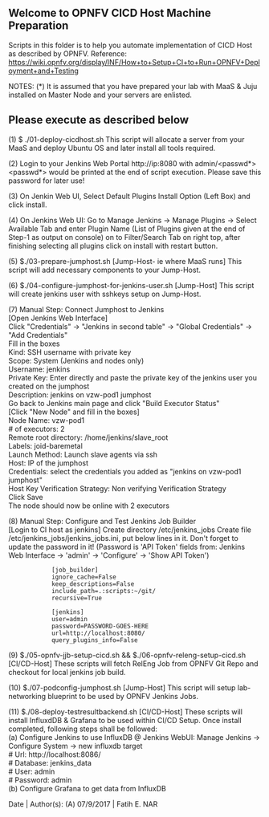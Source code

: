 Welcome to OPNFV CICD Host Machine Preparation
----

Scripts in this folder is to help you automate implementation of CICD Host as described by OPNFV.
Reference: https://wiki.opnfv.org/display/INF/How+to+Setup+CI+to+Run+OPNFV+Deployment+and+Testing

NOTES:
(*) It is assumed that you have prepared your lab with MaaS & Juju installed on Master Node and your servers are enlisted.

Please execute as described below
----

(1) $ ./01-deploy-cicdhost.sh
    This script will allocate a server from your MaaS and deploy Ubuntu OS and later install all tools required.

(2) Login to your Jenkins Web Portal http://ip:8080 with admin/<passwd*>
    <passwd*> would be printed at the end of script execution.
    Please save this password for later use!
    
(3) On Jenkin Web UI, Select Default Plugins Install Option (Left Box) and click install.

(4) On Jenkins Web UI: Go to Manage Jenkins -> Manage Plugins -> Select Available Tab and enter Plugin Name (List of Plugins given at the end of Step-1 as output on console) on to Filter/Search Tab on right top, after finishing selecting all plugins click on install with restart button.
    
(5) $./03-prepare-jumphost.sh [Jump-Host- ie where MaaS runs]
     This script will add necessary components to your Jump-Host.
     
(6) $./04-configure-jumphost-for-jenkins-user.sh [Jump-Host]
     This script will create jenkins user with sshkeys setup on Jump-Host.
     
(7) Manual Step: Connect Jumphost to Jenkins<br>
            [Open Jenkins Web Interface]<br>
            Click "Credentials" -> "Jenkins in second table" -> "Global Credentials" -> "Add Credentials"<br>
            Fill in the boxes<br>
            Kind: SSH username with private key<br>
            Scope: System (Jenkins and nodes only)<br>
            Username: jenkins<br>
            Private Key: Enter directly and paste the private key of the jenkins user you created on the jumphost<br>
            Description: jenkins on vzw-pod1 jumphost<br>
    Go back to Jenkins main page and click "Build Executor Status"<br>
            [Click "New Node" and fill in the boxes]<br>
            Node Name: vzw-pod1<br>
            # of executors: 2<br>
            Remote root directory: /home/jenkins/slave_root<br>
            Labels: joid-baremetal<br>
            Launch Method: Launch slave agents via ssh<br>
            Host: IP of the jumphost<br>
            Credentials: select the credentials you added as "jenkins on vzw-pod1 jumphost"<br>
            Host Key Verification Strategy: Non verifying Verification Strategy<br>
            Click Save<br>
    The node should now be online with 2 executors<br>

(8) Manual Step: Configure and Test Jenkins Job Builder<br>
            [Login to CI host as jenkins]
            Create directory /etc/jenkins_jobs
            Create file /etc/jenkins_jobs/jenkins_jobs.ini, put below lines in it. Don't forget to update the password in it!
            (Password is 'API Token' fields from: Jenkins Web Interface -> 'admin' -> 'Configure' -> 'Show API Token')
    
                [job_builder]
                ignore_cache=False
                keep_descriptions=False
                include_path=.:scripts:~/git/
                recursive=True

                [jenkins]
                user=admin
                password=PASSWORD-GOES-HERE
                url=http://localhost:8080/
                query_plugins_info=False
     
(9) $./05-opnfv-jjb-setup-cicd.sh && $./06-opnfv-releng-setup-cicd.sh [CI/CD-Host]
     These scripts will fetch RelEng Job from OPNFV Git Repo and checkout for local jenkins job build.
     
(10) $./07-podconfig-jumphost.sh [Jump-Host]
     This script will setup lab-networking blueprint to be used by OPNFV Jenkins Jobs.
     
(11) $./08-deploy-testresultbackend.sh [CI/CD-Host]
     These scripts will install InfluxdDB & Grafana to be used within CI/CD Setup.
     Once install completed, following steps shall be followed:<br>
     (a) Configure Jenkins to use InfluxDB @ Jenkins WebUI: Manage Jenkins -> Configure System -> new influxdb target<br>
                # Url: http://localhost:8086/<br>
                # Database: jenkins_data<br>
                # User: admin<br>
                # Password: admin<br>
      (b) Configure Grafana to get data from InfluxDB<br>

Date | Author(s):
(A) 07/9/2017 | Fatih E. NAR
